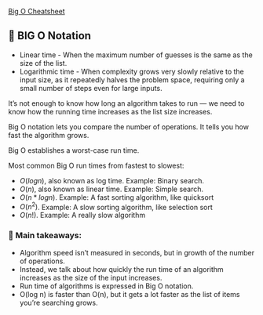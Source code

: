 [Big O Cheatsheet](https://www.bigocheatsheet.com/)
## 📘 BIG O Notation
- Linear time - When the maximum number of guesses is the same as the size of the list.
- Logarithmic time - When complexity grows very slowly relative to the input size, as it repeatedly halves the problem space, requiring only a small number of steps even for large inputs.

It’s not enough to know how long an algorithm takes to run — we need to know how the running time increases as the list size increases. 

Big O notation lets you compare the number of operations. It tells you how fast the algorithm grows.

Big O establishes a worst-case run time.

Most common Big O run times from fastest to slowest:
- $O(log n)$, also known as log time. Example: Binary search.
- $O(n)$, also known as linear time. Example: Simple search.
- $O(n * log n)$. Example: A fast sorting algorithm, like quicksort
- $O(n^2)$. Example: A slow sorting algorithm, like selection sort
- $O(n!)$. Example: A really slow algorithm

### 🔑 Main takeaways:
- Algorithm speed isn’t measured in seconds, but in growth of the
number of operations.
- Instead, we talk about how quickly the run time of an algorithm increases as the size of the input increases.
- Run time of algorithms is expressed in Big O notation.
- O(log n) is faster than O(n), but it gets a lot faster as the list of items you’re searching grows.